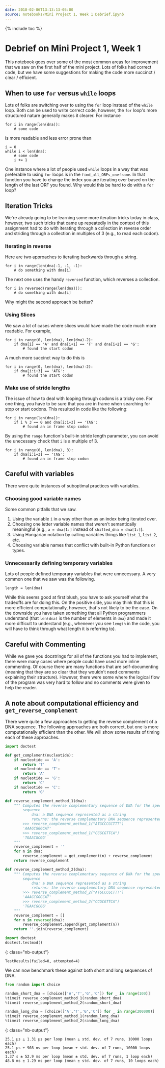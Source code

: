 ```yaml
---
date: 2018-02-06T13:13:13-05:00
source: notebooks/Mini Project 1, Week 1 Debrief.ipynb
---
```


{% include toc %}


#  Debrief on Mini Project 1, Week 1

This notebook goes over some of the most common areas for improvement that we saw on the first half of the mini project.  Lots of folks had correct code, but we have some suggestions for making the code more succinct / clear / efficient.

##  When to use `for` versus `while` loops

Lots of folks are switching over to using the `for` loop instead of the `while` loop.  Both can be used to write correct code, however, the `for` loop's more structured nature generally makes it clearer.  For instance
```
for i in range(len(dna)):
    # some code
```
is more readable and less error prone than
```
i = 0
while i < len(dna):
    # some code
    i += 1
```

One instance where a lot of people used `while` loops in a way that was preferable to using `for` loops is in the `find_all_ORFs_oneframe`.  In that function you have to change the index you are iterating over based on the length of the last ORF you found.  Why would this be hard to do with a `for` loop?

## Iteration Tricks

We're already going to be learning some more iteration tricks today in class, however, two such tricks that came up repeatedly in the context of this assignment had to do with iterating through a collection in reverse order and striding through a collection in multiples of 3 (e.g., to read each codon).

### Iterating in reverse

Here are two approaches to iterating backwards through a string.
```
for i in range(len(dna)-1, -1, -1):
    # do something with dna[i]
```

The next one uses the handy `reversed` function, which reverses a collection.
```
for i in reversed(range(len(dna))):
    # do something with dna[i]
```

Why might the second approach be better?

### Using Slices

We saw a lot of cases where slices would have made the code much more readable.  For example,

```
for i in range(0, len(dna), len(dna)-2):
    if dna[i] == 'A' and dna[i+1] == 'T' and dna[i+2] == 'G':
        # found the start codon
```

A much more succinct way to do this is
```
for i in range(0, len(dna), len(dna)-2):
    if dna[i:i+3] == 'ATG':
        # found the start codon
```

### Make use of stride lengths

The issue of how to deal with looping through codons is a tricky one.  For one thing, you have to be sure that you are in frame when searching for stop or start codons.  This resulted in code like the following:

```
for i in range(len(dna)):
    if i % 3 == 0 and dna[i:i+3] == 'TAG':
        # found an in frame stop codon
```

By using the `range` function's built-in stride length parameter, you can avoid the unecessary check that `i` is a multiple of 3.

```
for i in range(0, len(dna), 3):
    if dna[i:i+3] == 'TAG':
        # found an in frame stop codon
```

## Careful with variables

There were quite instances of suboptimal practices with variables.

### Choosing good variable names

Some common pitfalls that we saw.
1.  Using the variable `i` in a way other than as an index being iterated over.
2.  Choosing one letter variable names that weren't semantically meaningful (e.g., `a = dna[1:]` instead of `shifted_dna = dna[1:]`).
3.  Using Hungarian notation by calling variables things like `list_1`, `list_2`, etc.
4.  Choosing variable names that conflict with built-in Python functions or types.

### Unnecessarily defining temporary variables

Lots of people defined temporary variables that were unnecessary.  A very common one that we saw was the following.

```
length = len(dna)
```
While this seems good at first blush, you have to ask yourself what the tradeoffs are for doing this.  On the positive side, you may think that this is more efficient computationally, however, that's not likely to be the case.  On the downside you have taken something that all Python programmers understand (that `len(dna)` is the number of elements in `dna`) and made it more difficult to understand (e.g., whenever you see `length` in the code, you will have to think through what length it is referring to).

## Careful with Commenting

While we gave you docstrings for all of the functions you had to implement, there were many cases where people could have used more inline commenting.  Of course there are many functions that are self-documenting (meaning that they are so clear that they wouldn't need comments explaining their structure).  However, there were some where the logical flow of the program was very hard to follow and no comments were given to help the reader.

## A note about computational efficiency and `get_reverse_complement`

There were quite a few approaches to getting the reverse complement of a DNA sequence.  The following approaches are both correct, but one is more computationally efficient than the other.  We will show some results of timing each of these approaches.


```python
import doctest

def get_complement(nucleotide):
    if nucleotide == 'A':
        return 'T'
    if nucleotide == 'T':
        return 'A'
    if nucleotide == 'G':
        return 'C'
    if nucleotide == 'C':
        return 'G'

def reverse_complement_method_1(dna):
    """ Computes the reverse complementary sequence of DNA for the specfied DNA
        sequence
            dna: a DNA sequence represented as a string
            returns: the reverse complementary DNA sequence represented as a string
        >>> reverse_complement_method_1("ATGCCCGCTTT")
        'AAAGCGGGCAT'
        >>> reverse_complement_method_1("CCGCGTTCA")
        'TGAACGCGG'
    """
    reverse_complement = ''
    for n in dna:
        reverse_complement = get_complement(n) + reverse_complement
    return reverse_complement

def reverse_complement_method_2(dna):
    """ Computes the reverse complementary sequence of DNA for the specfied DNA
        sequence
            dna: a DNA sequence represented as a string
            returns: the reverse complementary DNA sequence represented as a string
        >>> reverse_complement_method_2("ATGCCCGCTTT")
        'AAAGCGGGCAT'
        >>> reverse_complement_method_2("CCGCGTTCA")
        'TGAACGCGG'
    """
    reverse_complement = []
    for n in reversed(dna):
        reverse_complement.append(get_complement(n))
    return ''.join(reverse_complement)

import doctest
doctest.testmod()
```

{: class="nb-output"}




    TestResults(failed=0, attempted=4)




We can now benchmark these against both short and long sequences of DNA.


```python
from random import choice

random_short_dna = [choice(['A','T','G','C']) for _ in range(100)]
%timeit reverse_complement_method_1(random_short_dna)
%timeit reverse_complement_method_2(random_short_dna)

random_long_dna = [choice(['A','T','G','C']) for _ in range(200000)]
%timeit reverse_complement_method_1(random_long_dna)
%timeit reverse_complement_method_2(random_long_dna)
```

{: class="nb-output"}

    25.1 µs ± 1.31 µs per loop (mean ± std. dev. of 7 runs, 10000 loops each)
    25.1 µs ± 908 ns per loop (mean ± std. dev. of 7 runs, 10000 loops each)
    1.37 s ± 52.9 ms per loop (mean ± std. dev. of 7 runs, 1 loop each)
    48.8 ms ± 1.29 ms per loop (mean ± std. dev. of 7 runs, 10 loops each)


